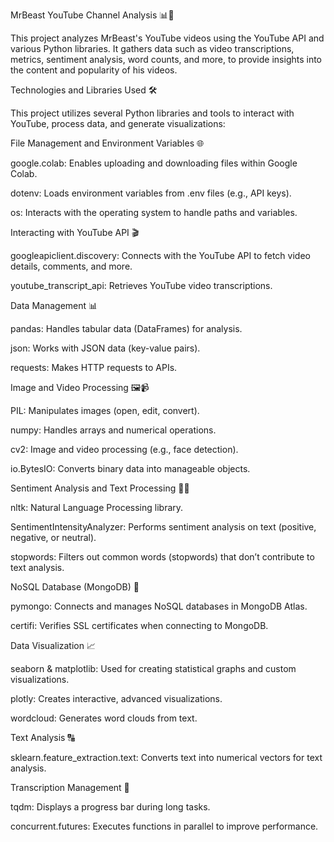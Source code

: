 MrBeast YouTube Channel Analysis 📊🎥

This project analyzes MrBeast's YouTube videos using the YouTube API and various Python libraries. It gathers data such as video transcriptions, metrics, sentiment analysis, word counts, and more, to provide insights into the content and popularity of his videos.

Technologies and Libraries Used 🛠️

This project utilizes several Python libraries and tools to interact with YouTube, process data, and generate visualizations:

File Management and Environment Variables 🌐

google.colab: Enables uploading and downloading files within Google Colab.

dotenv: Loads environment variables from .env files (e.g., API keys).

os: Interacts with the operating system to handle paths and variables.

Interacting with YouTube API 🎬

googleapiclient.discovery: Connects with the YouTube API to fetch video details, comments, and more.

youtube_transcript_api: Retrieves YouTube video transcriptions.

Data Management 📊

pandas: Handles tabular data (DataFrames) for analysis.

json: Works with JSON data (key-value pairs).

requests: Makes HTTP requests to APIs.

Image and Video Processing 🖼️📹

PIL: Manipulates images (open, edit, convert).

numpy: Handles arrays and numerical operations.

cv2: Image and video processing (e.g., face detection).

io.BytesIO: Converts binary data into manageable objects.

Sentiment Analysis and Text Processing 🧠💬

nltk: Natural Language Processing library.

SentimentIntensityAnalyzer: Performs sentiment analysis on text (positive, negative, or neutral).

stopwords: Filters out common words (stopwords) that don’t contribute to text analysis.

NoSQL Database (MongoDB) 💾

pymongo: Connects and manages NoSQL databases in MongoDB Atlas.

certifi: Verifies SSL certificates when connecting to MongoDB.

Data Visualization 📈

seaborn & matplotlib: Used for creating statistical graphs and custom visualizations.

plotly: Creates interactive, advanced visualizations.

wordcloud: Generates word clouds from text.

Text Analysis 🔠

sklearn.feature_extraction.text: Converts text into numerical vectors for text analysis.

Transcription Management 📝

tqdm: Displays a progress bar during long tasks.

concurrent.futures: Executes functions in parallel to improve performance.
